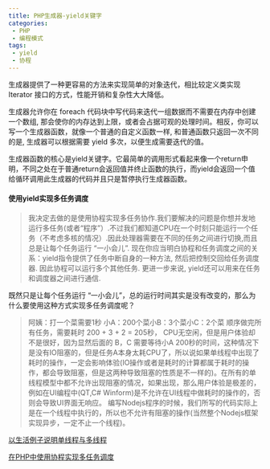 ```yaml
---
title: PHP生成器-yield关键字
categories:
 - PHP
 - 编程模式
tags:
 - yield
 - 协程
---
```


生成器提供了一种更容易的方法来实现简单的对象迭代，相比较定义类实现 Iterator 接口的方式，性能开销和复杂性大大降低。

生成器允许你在 foreach 代码块中写代码来迭代一组数据而不需要在内存中创建一个数组, 那会使你的内存达到上限，或者会占据可观的处理时间。相反，你可以写一个生成器函数，就像一个普通的自定义函数一样, 和普通函数只返回一次不同的是, 生成器可以根据需要 yield 多次，以便生成需要迭代的值。

生成器函数的核心是yield关键字。它最简单的调用形式看起来像一个return申明，不同之处在于普通return会返回值并终止函数的执行，而yield会返回一个值给循环调用此生成器的代码并且只是暂停执行生成器函数。

#### 使用yield实现多任务调度
> 我决定去做的是使用协程实现多任务协作.我们要解决的问题是你想并发地运行多任务(或者“程序”）.不过我们都知道CPU在一个时刻只能运行一个任务（不考虑多核的情况）.因此处理器需要在不同的任务之间进行切换,而且总是让每个任务运行 “一小会儿”.
现在你应当明白协程和任务调度之间的关系：yield指令提供了任务中断自身的一种方法, 然后把控制交回给任务调度器. 因此协程可以运行多个其他任务. 更进一步来说, yield还可以用来在任务和调度器之间进行通信.

既然只是让每个任务运行 “一小会儿”，总的运行时间其实是没有改变的，那么为什么要使用这种方式实现多任务调度呢？

> 阿姨：打一个菜需要1秒 小A：200个菜小B：3个菜小C：2个菜
顺序做完所有任务，需要耗时 200 + 3 + 2 = 205秒， CPU无空闲，但是用户体验却不是很好，因为显然后面的 B，C 需要等待小A 200秒的时间，这种情况下是没有IO阻塞的，但是任务A本身太耗CPU了，所以说如果单线程中出现了耗时的操作，一定会影响体验(IO操作或者是耗时的计算都属于耗时的操作，都会导致阻塞，但是这两种导致阻塞的性质是不一样的)。在所有的单线程模型中都不允许出现阻塞的情况，如果出现，那么用户体验是极差的，例如在UI编程中(QT,C# Winform)是不允许在UI线程中做耗时的操作的，否则会导致UI界面无响应。 编写Nodejs程序的时候，我们所写的代码实际上是在一个线程中执行的，所以也不允许有阻塞的操作(当然整个Nodejs框架实现异步，一定不止一个线程)。

[以生活例子说明单线程与多线程](http://www.cnblogs.com/wangqiguo/p/5470602.html)

[在PHP中使用协程实现多任务调度](http://www.laruence.com/2015/05/28/3038.html)
